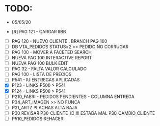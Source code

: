 # TODO:

* 05/05/20
+ [R] PAG 121 - CARGAR IIBB
- [ ] PAG 120 - NUEVO CLIENTE . BRANCH PAG 100
- [ ] DB VTA_PEDIDOS STATUS=2 >> PEDIDO NO CORRUGAR
- [ ] PAG 100 - MOVER A FACETED SEARCH
- [ ] NUEVA PAG 100 INTERACTIVE REPORT
- [ ] NUEVA PAG 100 BULK EDIT
- [ ] PAG 32 - FALTA VALOR CALCULADO
- [ ] PAG 100 - LISTA DE PRECIOS 
- [ ] P541 - IU ENTREGAS APLICADAS
- [x] P123 - LINKS P500 > P541
- [x] P124 - LINKS P500 > P541
- [ ] P210_FABRI - PEDIDOS PENDIENTES - COLUMNA ENTREGA
- [ ] P34_ART_IMAGEN >> NO FUNCA
- [ ] P31_ARTZ  PLACHAS ALTA BAJA
- [ ] P30  REVISAR P30_CLIENTE_ID !!!  ESTABA MAL P30_CAMBIO_CLIENTE
- [ ] P510_PEDIDOS  REHACER
